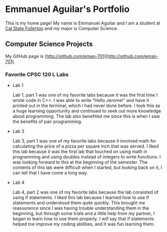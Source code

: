 # Emmanuel Aguilar's Portfolio

This is my home page! My name is Emmanuel Aguilar and I am a student at [Cal State Fullerton](http://www.fullerton.edu/) and my major is Computer Science.

## Computer Science Projects

My GitHub page is [http://github.com/eman-701](http://github.com/eman-701).

### Favorite CPSC 120 L Labs

* Lab 1

  Lab 1, part 1 was one of my favorite labs because it was the first time I wrote code in C++. I was able to write “Hello Jerome!” and have it printed out in the terminal, which I had never done before. I took this as a huge learning opportunity and continued to seek out more knowledge about programming. The lab also benefited me since this is when I saw the benefits of pair programming.
  
* Lab 3

  Lab 3, part 1 was one of my favorite labs because it involved math for calculating the price of a pizza per square inch that was served. I liked this lab because it was the first lab that touched on using math in programming and using doubles instead of integers to write functions. I was looking forward to this at the beginning of the semester. The contents of this lab were difficult when I started, but looking back on it, I can tell that I have come a long way.

* Lab 4

  Lab 4, part 2 was one of my favorite labs because the lab consisted of using if statements. I liked this lab because I learned how to use if statements and understood them quite quickly. This brought me reassurance since I was having trouble understanding them in the beginning, but through some trials and a little help from my partner, I began to learn how to use them properly. I will say that if statements helped me improve my coding abilities, and it was fun learning them.

